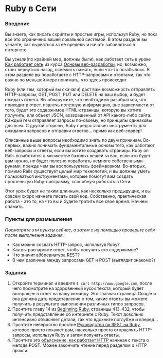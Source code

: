 # Ruby в Сети

### Введение

Вы знаете, как писать скрипты и простые игры, используя Ruby, но пока все это ограничено вашей локальной системой. В этом разделе вы узнаете, как вырваться за её пределы и начать забавляться в интернете.

Вы узнали(по крайней мер, должны были), как работает сеть в уроке [Как работает сеть](/basics-of-web-development/how-does-the-web-work) из курса [Основы веб-разработки](/basics-of-web-development), но, возможно, стоит вернуться назад, освежить память, если что-то позабылось. В этом разделе вы поработаете с HTTP-запросами и ответами, так что важно по меньшей мере понимать, что здесь происходит.

Ruby (или гем, который вы скачали) даст вам возможность отправлять HTTP-запросы, GET, POST, PUT или DELETE на ваш выбор, и будет ожидать ответа. Вы обнаружите, что необходимо разобраться, что приходит в ответ, извлечь полезную информацию, вне зависимости от того, будет это содержимое HTML-страницы, которую вы хотите получить, или объект JSON, возвращенный от API какого-либо сайта. Каждый гем отправляет запросы по-своему, но принципы одинаковы для всех. С другой стороны, Ruby предоставляет инструменты для ожидания запросов и отправки ответов... прямо как веб-сервер!

Описанные выше вопросы необходимо знать по двум причинам. Во-первых, важно понимать фундаментальные основы того, как работают веб-запросы и ответы, если вы хотите создавать страницы. Ruby on Rails позаботится о множестве базовых вещей за вас, если это будет вам нужно, но будет полезно поработать немного собственными руками, прежде чем вы воспользуетесь фреймворком. Во-вторых, помимо Rails существует целый мир технологий, и вы должны уметь пользоваться инструментами, которые помогут вам создать простенькую Ruby-программу, способную работать в Сети.

Этот урок будет не таким длинным, как несколько предыдущих, и вы совсем скоро начнете писать свой код. Собственно, практическая работа - это то, на что вы и будете тратить все свое время. Начнем спамить.

### Пункты для размышления

_Посмотрите эти пункты сейчас, а затем с их помощью проверьте себя после выполнения задания._

- Как можно создать HTTP-запрос, используя Ruby?
- Как вы распарсите ответ, чтобы получить его содержимое?
- Что значит аббревиатура REST?
- В чем различие между запросами GET и POST (выглядит знакомо?)

### Задания

1. Откройте терминал и введите `$ curl http://www.google.com`, после чего посмотрите на здоровенный кусок текста, который будет возвращен в ответ на вашу команду. Это главная страница Google и она должна дать представление о том, какие ответы вы можете получить в результате выполнения различных типов запросов.
1. Прочтите главу 14 из [Beginning Ruby](https://www.ozon.ru/product/157499740), страницы 413-432, чтобы получить представление об интернете с Ruby. Текст довольно интенсивно объясняет детали, так что вдохните поглубже и вперед...
1. Прочтите невероятно простое [Руководство по REST на Ruby](http://rest.elkstein.org/2008/02/using-rest-in-ruby.html), которое просто покажет вам, насколько просто отправлять HTTP-запросы, используя Ruby и затем получать ответы.
1. Прочтите это [объяснение, как работает HTTP](http://www.jmarshall.com/easy/http/#whatis) начиная с текста о методе POST. Можее закончить чтение перед разделом о HTTP прокси.
